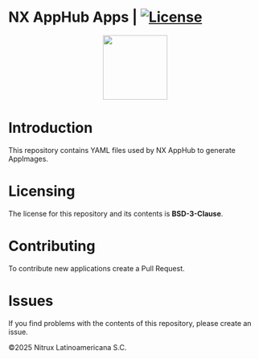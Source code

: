 # NX AppHub Apps | [![License](https://img.shields.io/badge/License-BSD_3--Clause-blue.svg)](https://opensource.org/licenses/BSD-3-Clause)

<p align="center">
  <img width="128" height="128" src="https://raw.githubusercontent.com/Nitrux/luv-icon-theme/refs/heads/master/Luv/mimetypes/64/application-x-iso9660-appimage.svg">
</p>

# Introduction

This repository contains YAML files used by NX AppHub to generate AppImages.

# Licensing

The license for this repository and its contents is **BSD-3-Clause**.

# Contributing

To contribute new applications create a Pull Request.

# Issues

If you find problems with the contents of this repository, please create an issue.

©2025 Nitrux Latinoamericana S.C.
